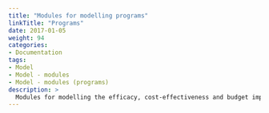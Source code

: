 ```yaml
---
title: "Modules for modelling programs"
linkTitle: "Programs"
date: 2017-01-05
weight: 94
categories: 
- Documentation
tags: 
- Model
- Model - modules
- Model - modules (programs)
description: >
  Modules for modelling the efficacy, cost-effectiveness and budget impact of youth mental health programs (e.g. interventions for prevention, treatment and wellbeing) are collectively referred to as the "On Target" model.  No programs modules are yet available - see details on [preliminary work in progress](/docs/model/modules/pipeline/pipeline-programs/).
---
```



